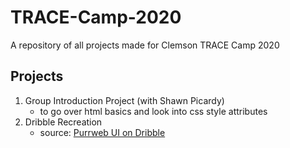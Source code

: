# TRACE-Camp-2020
A repository of all projects made for Clemson TRACE Camp 2020

## Projects
1. Group Introduction Project (with Shawn Picardy)
    - to go over html basics and look into css style attributes
2. Dribble Recreation
    - source: [Purrweb UI on Dribble](https://dribbble.com/shots/11580352-Travel-App-Design-Concept)